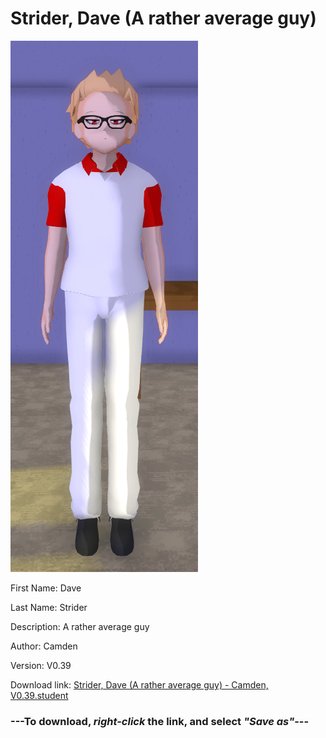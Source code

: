 # Strider, Dave (A rather average guy)

<img src = "https://raw.githubusercontent.com/Arbiter1223/Daigaku-Gurashi-Custom-Students/master/Students/Files/Strider%2C%20Dave%20(A%20rather%20average%20guy).png">

First Name: Dave

Last Name: Strider

Description: A rather average guy

Author: Camden

Version: V0.39

Download link: <a href="https://raw.githubusercontent.com/Arbiter1223/Daigaku-Gurashi-Custom-Students/master/Students/Files/Strider%2C%20Dave%20(A%20rather%20average%20guy)%20-%20Camden%2C%20V0.39.student">Strider, Dave (A rather average guy) - Camden, V0.39.student</a>

### ---**To download, _right-click_ the link, and select _"Save as"_**---

